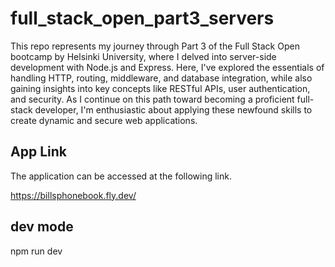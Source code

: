# full_stack_open_part3_servers
This repo represents my journey through Part 3 of the Full Stack Open bootcamp by Helsinki University, where I delved into server-side development with Node.js and Express. Here, I've explored the essentials of handling HTTP, routing, middleware, and database integration, while also gaining insights into key concepts like RESTful APIs, user authentication, and security. As I continue on this path toward becoming a proficient full-stack developer, I'm enthusiastic about applying these newfound skills to create dynamic and secure web applications.

## App Link 
The application can be accessed at the following link. 

https://billsphonebook.fly.dev/

## dev mode 
npm run dev